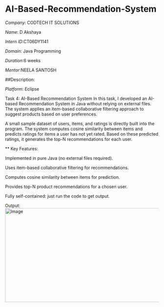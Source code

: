 # AI-Based-Recommendation-System
*Company*: CODTECH IT SOLUTIONS

*Name*: D Akshaya

*Intern ID*:CT06DY1141

*Domain*: Java Programming

*Duration*:6 weeks

*Mentor*:NEELA SANTOSH

##Description:

*Platform*: Eclipse

Task 4: AI-Based Recommendation System
In this task, I developed an AI-based Recommendation System in Java without relying on external files. The system applies an item-based collaborative filtering approach to suggest products based on user preferences.

A small sample dataset of users, items, and ratings is directly built into the program. The system computes cosine similarity between items and predicts ratings for items a user has not yet rated. Based on these predicted ratings, it generates the top-N recommendations for each user.

** Key Features:

Implemented in pure Java (no external files required).

Uses item-based collaborative filtering for recommendations.

Computes cosine similarity between items for prediction.

Provides top-N product recommendations for a chosen user.

Fully self-contained: just run the code to get output.

Output:
<img width="688" height="307" alt="Image" src="https://github.com/user-attachments/assets/9bc698a7-888e-461d-8ecc-ff4c3fba26fb" />
